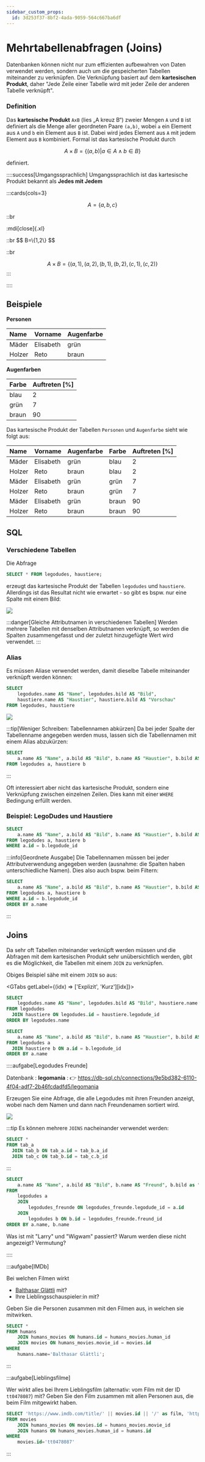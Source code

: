 ```yaml
---
sidebar_custom_props:
  id: 3d253f37-8bf2-4ada-9059-564c667ba6df
---
```

# Mehrtabellenabfragen (Joins)

Datenbanken können nicht nur zum effizienten aufbewahren von Daten verwendet werden, sondern auch um die gespeicherten Tabellen miteinander zu verknüpfen. Die Verknüpfung basiert auf dem **kartesischen Produkt**, daher "Jede Zeile einer Tabelle wird mit jeder Zeile der anderen Tabelle verknüpft".


### Definition
Das **kartesische Produkt** `AxB` (lies „A kreuz B“) zweier Mengen `A` und `B` ist definiert als die Menge aller geordneten Paare `(a,b)`, wobei `a` ein Element aus `A` und `b` ein Element aus `B` ist. Dabei wird jedes Element aus `A` mit jedem Element aus `B` kombiniert. Formal ist das kartesische Produkt durch

$$
A\times B=\{(a,b)|a\in A\land b\in B\}
$$

definiert.

::::success[Umgangssprachlich]
Umgangssprachlich ist das kartesische Produkt bekannt als **Jedes mit Jedem**

:::cards{cols=3}

$$
A=\{a,b,c\}
$$

::br
<div style={{display: 'flex', justifyContent: 'center'}}>

:mdi[close]{.xl}
</div>
::br
$$
B=\{1,2\}
$$

::br

$$
A\times B=\{(a,1),(a,2),(b,1),(b,2),(c,1),(c,2)\}
$$
:::

::::

## Beispiele


__Personen__

<div className="slim compact left border">

| Name   | Vorname   | Augenfarbe |
|:-------|:----------|:-----------|
| Mäder  | Elisabeth | grün       |
| Holzer | Reto      | braun      |
</div>

__Augenfarben__

<div className="slim compact left border">

| Farbe | Auftreten [%] |
|:------|:--------------|
| blau  | 2             |
| grün  | 7             |
| braun | 90            |

</div>

Das kartesische Produkt der Tabellen `Personen` und `Augenfarbe` sieht wie folgt aus:

<div className="slim compact left border">

| Name   | Vorname   | Augenfarbe | Farbe | Auftreten  [%] |
|:-------|:----------|:-----------|:------|:---------------|
| Mäder  | Elisabeth | grün       | blau  | 2              |
| Holzer | Reto      | braun      | blau  | 2              |
| Mäder  | Elisabeth | grün       | grün  | 7              |
| Holzer | Reto      | braun      | grün  | 7              |
| Mäder  | Elisabeth | grün       | braun | 90             |
| Holzer | Reto      | braun      | braun | 90             |

</div>

## SQL

### Verschiedene Tabellen

Die Abfrage

```sql
SELECT * FROM legodudes, haustiere;
```
erzeugt das kartesische Produkt der Tabellen `legodudes` und `haustiere`. Allerdings ist das Resultat nicht wie erwartet - so gibt es bspw. nur eine Spalte mit einem Bild:

![](images/sql-no-alias-cartesian-query.png)

:::danger[Gleiche Attributnamen in verschiedenen Tabellen]
Werden mehrere Tabellen mit denselben Attributnamen verknüpft, so werden die Spalten zusammengefasst und der zuletzt hinzugefügte Wert wird verwendet.
:::

### Alias
Es müssen Aliase verwendet werden, damit dieselbe Tabelle miteinander verknüpft werden können:
```sql
SELECT 
    legodudes.name AS "Name", legodudes.bild AS "Bild", 
    haustiere.name AS "Haustier", haustiere.bild AS "Vorschau" 
FROM legodudes, haustiere
```

![](images/sql-alias-cartesian-query.png)

:::tip[Weniger Schreiben: Tabellennamen abkürzen]
Da bei jeder Spalte der Tabellenname angegeben werden muss, lassen sich die Tabellennamen mit einem Alias abzukürzen:

```sql
SELECT 
    a.name AS "Name", a.bild AS "Bild", b.name AS "Haustier", b.bild AS "Vorschau" 
FROM legodudes a, haustiere b
```
:::


Oft interessiert aber nicht das kartesische Produkt, sondern eine Verknüpfung zwischen einzelnen Zeilen. Dies kann mit einer `WHERE` Bedingung erfüllt werden.
### Beispiel: LegoDudes und Haustiere

```sql
SELECT 
    a.name AS "Name", a.bild AS "Bild", b.name AS "Haustier", b.bild AS "Vorschau" 
FROM legodudes a, haustiere b
WHERE a.id = b.legodude_id
```

:::info[Geordnete Ausgabe]
Die Tabellennamen müssen bei jeder Attributverwendung angegeben werden (ausnahme: die Spalten haben unterschiedliche Namen). Dies also auch bspw. beim Filtern:

```sql
SELECT 
    a.name AS "Name", a.bild AS "Bild", b.name AS "Haustier", b.bild AS "Vorschau" 
FROM legodudes a, haustiere b
WHERE a.id = b.legodude_id
ORDER BY a.name
```
:::



## Joins

Da sehr oft Tabellen miteinander verknüpft werden müssen und die Abfragen mit dem kartesischen Produkt sehr unübersichtlich werden, gibt es die Möglichkeit, die Tabellen mit einem `JOIN` zu verknüpfen.

Obiges Beispiel sähe mit einem `JOIN` so aus:

<GTabs getLabel={(idx) => ['Explizit', 'Kurz'][idx]}>

```sql
SELECT 
    legodudes.name AS "Name", legodudes.bild AS "Bild", haustiere.name AS "Haustier", haustiere.bild AS "Vorschau" 
FROM legodudes
  JOIN haustiere ON legodudes.id = haustiere.legodude_id
ORDER BY legodudes.name
```

```sql
SELECT 
    a.name AS "Name", a.bild AS "Bild", b.name AS "Haustier", b.bild AS "Vorschau" 
FROM legodudes a
  JOIN haustiere b ON a.id = b.legodude_id
ORDER BY a.name
```

</GTabs>

::::aufgabe[Legodudes Freunde]
<Answer type="state" webKey="0408cad3-a23a-42d0-861a-c4ed127eab7a" />

Datenbank
: __legomania__
: 👉 https://db-sql.ch/connections/9e5bd382-6110-4f04-adf7-2b46fcdadfd5/legomania

Erzeugen Sie eine Abfrage, die alle Legodudes mit ihren Freunden anzeigt, wobei nach dem Namen und dann nach Freundenamen sortiert wird.


![](images/join-legodudes-freunde.png)

:::tip
Es können mehrere `JOINS` nacheinander verwendet werden:

```sql
SELECT *
FROM tab_a
  JOIN tab_b ON tab_a.id = tab_b.a_id
  JOIN tab_c ON tab_b.id = tab_c.b_id
```
:::

<Answer type="text" webKey="18c78d4f-3658-4155-a2a9-310457938048" monospace />

<Solution webKey="c046c3cb-bd5e-48e2-b0e9-fbe9487a3980">

```sql
SELECT
    a.name AS "Name", a.bild AS "Bild", b.name AS "Freund", b.bild as "Freund Bild"
FROM
    legodudes a
    JOIN
        legodudes_freunde ON legodudes_freunde.legodude_id = a.id
    JOIN
        legodudes b ON b.id = legodudes_freunde.freund_id
ORDER BY a.name, b.name
```
</Solution>

Was ist mit "Larry" und "Wigwam" passiert? Warum werden diese nicht angezeigt? Vermutung?

<Answer type="text" webKey="95f370c5-8cbb-408a-996f-dbd7e98a4f25" />
::::

:::aufgabe[IMDb]
<Answer type="state" webKey="72bc2c78-c0a2-4648-9c32-4a868bf86279" />

Bei welchen Filmen wirkt
- [Balthasar Glättli](https://de.wikipedia.org/wiki/Balthasar_Gl%C3%A4ttli) mit?
- Ihre Lieblingsschauspieler:in mit?

Geben Sie die Personen zusammen mit den Filmen aus, in welchen sie mitwirken.

<Solution webKey="adf6fe79-7d87-4b5c-874d-edfbfb172add">

```sql
SELECT *
FROM humans
    JOIN humans_movies ON humans.id = humans_movies.human_id
    JOIN movies ON humans_movies.movie_id = movies.id
WHERE
    humans.name='Balthasar Glättli';
```
</Solution>

:::


:::aufgabe[Lieblingsfilme]
<Answer type="state" webKey="9de46f19-da36-4c0a-a2ae-3c7c037b1544" />

Wer wirkt alles bei Ihrem Lieblingsfilm (alternativ: vom Film mit der ID `tt0478087`) mit?
Geben Sie den Film zusammen mit allen Personen aus, die beim Film mitgewirkt haben.


<Solution webKey="adf6fe79-7d87-4b5c-874d-edfbfb172add">

```sql
SELECT 'https://www.imdb.com/title/' || movies.id || '/' as film, 'https://www.imdb.com/name/' || humans.id || '/' as human, *
FROM movies
    JOIN humans_movies ON movies.id = humans_movies.movie_id
    JOIN humans ON humans_movies.human_id = humans.id
WHERE
    movies.id='tt0478087'
```
</Solution>

:::